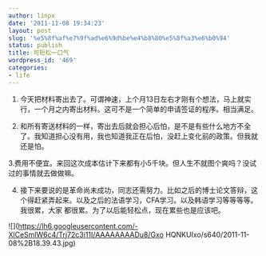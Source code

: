```yaml
---
author: linpx
date: '2011-11-08 19:34:23'
layout: post
slug: '%e5%8f%af%e7%9f%ad%e6%9d%be%e4%b8%80%e5%8f%a3%e6%b0%94'
status: publish
title: 可短松一口气
wordpress_id: '469'
categories:
- life
---
```


1. 今天把材料寄出去了。可谓神速，上个月13日左右才刚有个想法，马上就实行，一个月之内寄出材料。这可不是一个简单的申请签证的程序。相当满足。

2. 和所有寄送材料的一样，寄出去后就会担心后怕，是不是有些什么地方不全了。我知道担心没有用，我也知道我正在后怕，没赶上变化前的政策。但我就还是怕。

3.费用不便宜。来回这次成本估计下来都有小5千块。但人生不就图个爽吗？没试过的事情就去做做嘛。

4. 接下来要说的是革命尚未成功，同志还需努力。比如之后的博士论文答辩，这个得赶紧弄起来。以及之后的法语学习，CFA学习。以及韩语学习等等等等。我很累，大家
都很累。为了以后能轻松点，现在累些也是应该吧。

![](https://lh6.googleusercontent.com/-XlCeSmlW6c4/Trj72c3i11I/AAAAAAAADu8/Gxo
HQNKUIxo/s640/2011-11-08%2B18.39.43.jpg)

